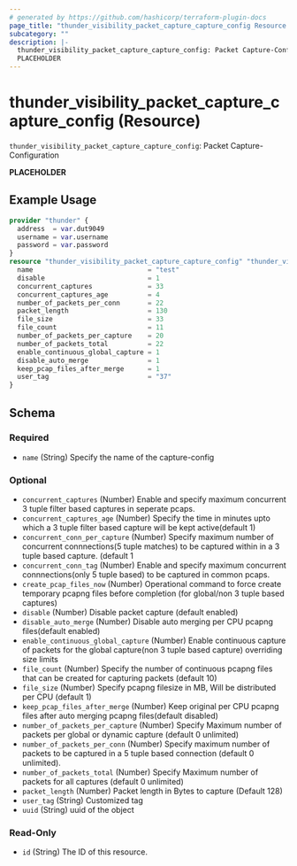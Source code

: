 ```yaml
---
# generated by https://github.com/hashicorp/terraform-plugin-docs
page_title: "thunder_visibility_packet_capture_capture_config Resource - terraform-provider-thunder"
subcategory: ""
description: |-
  thunder_visibility_packet_capture_capture_config: Packet Capture-Configuration
  PLACEHOLDER
---
```


# thunder_visibility_packet_capture_capture_config (Resource)

`thunder_visibility_packet_capture_capture_config`: Packet Capture-Configuration

__PLACEHOLDER__

## Example Usage

```terraform
provider "thunder" {
  address  = var.dut9049
  username = var.username
  password = var.password
}
resource "thunder_visibility_packet_capture_capture_config" "thunder_visibility_packet_capture_capture_config" {
  name                             = "test"
  disable                          = 1
  concurrent_captures              = 33
  concurrent_captures_age          = 4
  number_of_packets_per_conn       = 22
  packet_length                    = 130
  file_size                        = 33
  file_count                       = 11
  number_of_packets_per_capture    = 20
  number_of_packets_total          = 22
  enable_continuous_global_capture = 1
  disable_auto_merge               = 1
  keep_pcap_files_after_merge      = 1
  user_tag                         = "37"
}
```

<!-- schema generated by tfplugindocs -->
## Schema

### Required

- `name` (String) Specify the name of the capture-config

### Optional

- `concurrent_captures` (Number) Enable and specify maximum concurrent 3 tuple filter based captures in seperate pcaps.
- `concurrent_captures_age` (Number) Specify the time in minutes upto which a 3 tuple filter based capture will be kept active(default 1)
- `concurrent_conn_per_capture` (Number) Specify maximum number of concurrent connnections(5 tuple matches) to be captured within in a 3 tuple based capture. (default 1
- `concurrent_conn_tag` (Number) Enable and specify maximum concurrent connnections(only 5 tuple based) to be captured in common pcaps.
- `create_pcap_files_now` (Number) Operational command to force create temporary pcapng files before completion (for global/non 3 tuple based captures)
- `disable` (Number) Disable packet capture (default enabled)
- `disable_auto_merge` (Number) Disable auto merging per CPU pcapng files(default enabled)
- `enable_continuous_global_capture` (Number) Enable continuous capture of packets for the global capture(non 3 tuple based capture) overriding size limits
- `file_count` (Number) Specify the number of continuous pcapng files that can be created for capturing packets (default 10)
- `file_size` (Number) Specify pcapng filesize in MB, Will be distributed per CPU (default 1)
- `keep_pcap_files_after_merge` (Number) Keep original per CPU pcapng files after auto merging pcapng files(default disabled)
- `number_of_packets_per_capture` (Number) Specify Maximum number of packets per global or dynamic capture (default 0 unlimited)
- `number_of_packets_per_conn` (Number) Specify maximum number of packets to be captured in a 5 tuple based connection (default 0 unlimited).
- `number_of_packets_total` (Number) Specify Maximum number of packets for all captures (default 0 unlimited)
- `packet_length` (Number) Packet length in Bytes to capture (Default 128)
- `user_tag` (String) Customized tag
- `uuid` (String) uuid of the object

### Read-Only

- `id` (String) The ID of this resource.


